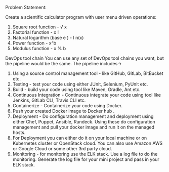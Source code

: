Problem Statement:

Create a scientific calculator program with user menu driven operations:

1. Square root function - √ x
2. Factorial function - x !
3. Natural logarithm (base е ) - l n(x)
4. Power function - x^b
5. Modulus function - x % b

DevOps tool chain You can use any set of DevOps tool chains you want, but the pipeline would be the same.
The pipeline includes->

1. Using a source control management tool - like GitHub, GitLab, BitBucket etc.
2. Testing - test your code using either JUnit, Selenium, PyUnit etc.
3. Build - build your code using tool like Maven, Gradle, Ant etc.
4. Continuous Integration - Continuous integrate your code using tool like Jenkins, GitLab CLI, Travis CLI etc.
5. Containerize - Containerize your code using Docker.
6. Push your created Docker image to Docker hub .
7. Deployment - Do configuration management and deployment using either Chef, Puppet, Ansible, Rundeck. Using these do configuration management and pull your docker image and run it on the managed hosts.
8. For Deployment you can either do it on your local machine or on Kubernetes cluster or OpenStack cloud. You can also use Amazon AWS or Google Cloud or some other 3rd party cloud.
9. Monitoring - for monitoring use the ELK stack. Use a log file to do the monitoring. Generate the log file for your mini project and pass in your ELK stack.
